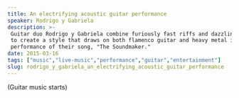```yaml
---
title: An electrifying acoustic guitar performance
speaker: Rodrigo y Gabriela
description: >-
 Guitar duo Rodrigo y Gabriela combine furiously fast riffs and dazzling rhythms
 to create a style that draws on both flamenco guitar and heavy metal in this live
 performance of their song, "The Soundmaker."
date: 2015-03-16
tags: ["music","live-music","performance","guitar","entertainment"]
slug: rodrigo_y_gabriela_an_electrifying_acoustic_guitar_performance
---
```


(Guitar music starts)

<!--
ad_duration=3.33
comment_count=40
event="TED2015"
external_start_time=0
intro_duration=11.82
is_subtitle_required="False"
is_talk_featured="True"
language="en"
language_swap="False"
native_language="en"
number_of_related_talks=6
number_of_speakers=1
number_of_subtitled_videos=34
number_of_tags=5
number_of_talk_download_languages=35
number_of_talk_more_resources=0
number_of_talk_recommendations=0
number_of_talks_take_actions=0
post_ad_duration=0.83
published_timestamp="2017-02-14 11:57:08"
recording_date="2015-03-16"
speaker_description="Guitar duo"
speaker_is_published=1
speaker_name="Rodrigo y Gabriela"
talk_name="An electrifying acoustic guitar performance"
talks_tags=["music","live-music","performance","guitar","entertainment"]
url_audio="https://download.ted.com/talks/RodrigoYGabriela_2015.mp3?apikey=acme-roadrunner"
url_photo_speaker="https://pe.tedcdn.com/images/ted/28884c3bb4be54b31eab7f26700bf95e89cdd789_254x191.jpg"
url_photo_talk="https://s3.amazonaws.com/talkstar-photos/uploads/8429e392-c66a-4272-a5c4-e49f8969d49d/RodrigoyGabriela_2015-embed.jpg"
url_webpage="https://www.ted.com/talks/rodrigo_y_gabriela_an_electrifying_acoustic_guitar_performance"
video_type_name="TED Stage Talk"
-->